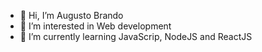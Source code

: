 - 👋 Hi, I’m Augusto Brando
- 👀 I’m interested in Web development
- 🌱 I’m currently learning JavaScrip, NodeJS and ReactJS
